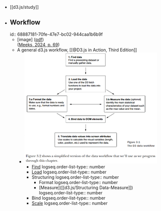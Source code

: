 - [[d3.js/study]]
- ## Workflow
  id:: 68887181-70fe-47e7-bc02-944caa1b6b9f
	- [image] ([pdf](zotero://open-pdf/library/items/FGBNWKIT?page=95&annotation=JG39IYZY))  
	  ([Meeks, 2024, p. 69](zotero://select/library/items/VHTGXJRT))
	- A general d3.js workflow, [[@D3.js in Action, Third Edition]]
		- ![image.png](../assets/image_1753772557460_0.png)
			- [Find]([[d3.js/workflow/1.find]])
			  logseq.order-list-type:: number
			- [Load]([[d3.js/workflow/2.Load]])
			  logseq.order-list-type:: number
			- Structuring
			  logseq.order-list-type:: number
				- Format
				  logseq.order-list-type:: number
				- [Measure]([[d3.js/Structuring Data-Measure]])
				  logseq.order-list-type:: number
			- Bind
			  logseq.order-list-type:: number
			- [Scale]([[d3.js/workflow/5.Scale]])
			  logseq.order-list-type:: number